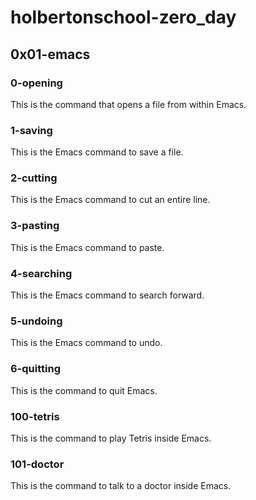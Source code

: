 # holbertonschool-zero_day
## 0x01-emacs
### 0-opening
This is the command that opens a file from within Emacs.
### 1-saving
This is the Emacs command to save a file.
### 2-cutting
This is the Emacs command to cut an entire line.
### 3-pasting
This is the Emacs command to paste.
### 4-searching
This is the Emacs command to search forward.
### 5-undoing
This is the Emacs command to undo.
### 6-quitting
This is the command to quit Emacs.
### 100-tetris
This is the command to play Tetris inside Emacs.
### 101-doctor
This is the command to talk to a doctor inside Emacs.
